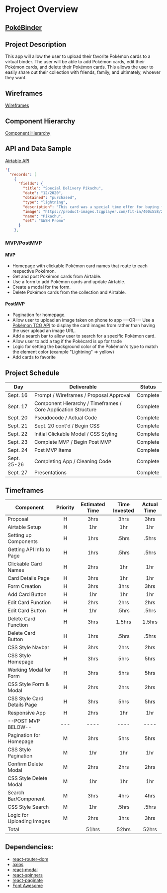 # Project Overview

## [PokéBinder](https://pokebinder.netlify.app/)

## Project Description

This app will allow the user to upload their favorite Pokémon cards to a virtual binder. The user will be able to add Pokémon cards, edit their Pokémon cards, and delete their Pokémon cards. This allows the user to easily share out their collection with friends, family, and ultimately, whoever they want.

## Wireframes

[Wireframes](https://whimsical.com/pokebinder-xFDxtwiLXAYUroyLqfZZP)

## Component Hierarchy

[Component Hierarchy](https://whimsical.com/pokebinder-xFDxtwiLXAYUroyLqfZZP)

## API and Data Sample

[Airtable API](https://airtable.com/shrV1yiFezYgBsKqU)

```json
'{
  "records": [
    {
      "fields": {
        "title": "Special Delivery Pikachu",
        "date": "12/2020",
        "obtained": "purchased",
        "type": "lightning",
        "description": "This card was a special time offer for buying from Pokemon Center during December of 2020.",
        "image": "https://product-images.tcgplayer.com/fit-in/400x558/227646.jpg",
        "name": "Pikachu",
        "set": "SWSH Promo"
      }
    },
```

### MVP/PostMVP

#### MVP

- Homepage with clickable Pokémon card names that route to each respective Pokémon.
- Get and post Pokémon cards from Airtable.
- Use a form to add Pokémon cards and update Airtable.
- Create a modal for the form.
- Delete Pokémon cards from the collection and Airtable.

#### PostMVP

- Pagination for homepage.
- Allow user to upload an image taken on phone to app ---OR--- Use a [Pokémon TCG API](https://dev.pokemontcg.io/) to display the card images from rather than having the user upload an image URL.
- Add a search bar to allow user to search for a specific Pokémon card.
- Allow user to add a tag if the Pokécard is up for trade
- Logic for setting the background color of the Pokémon's type to match the element color (example "Lightning" => yellow)
- Add cards to favorite

## Project Schedule

| Day         | Deliverable                                                   | Status   |
| ----------- | ------------------------------------------------------------- | -------- |
| Sept. 16    | Prompt / Wireframes / Proposal Approval                       | Complete |
| Sept. 17    | Component Hierarchy / Timeframes / Core Application Structure | Complete |
| Sept. 20    | Pseudocode / Actual Code                                      | Complete |
| Sept. 21    | Sept. 20 cont'd / Begin CSS                                   | Complete |
| Sept. 22    | Initial Clickable Model / CSS Styling                         | Complete |
| Sept. 23    | Complete MVP / Begin Post MVP                                 | Complete |
| Sept. 24    | Post MVP Items                                                | Complete |
| Sept. 25-26 | Completing App / Cleaning Code                                | Complete |
| Sept. 27    | Presentations                                                 | Complete |

## Timeframes

| Component                   | Priority | Estimated Time | Time Invested | Actual Time |
| --------------------------- | :------: | :------------: | :-----------: | :---------: |
| Proposal                    |    H     |      3hrs      |     3hrs      |    3hrs     |
| Airtable Setup              |    H     |      1hr       |      1hr      |     1hr     |
| Setting up Components       |    H     |      1hrs      |     .5hrs     |    .5hrs    |
| Getting API Info to Page    |    H     |      1hrs      |     .5hrs     |    .5hrs    |
| Clickable Card Names        |    H     |      2hrs      |      1hr      |     1hr     |
| Card Details Page           |    H     |      3hrs      |      1hr      |     1hr     |
| Form Creation               |    H     |      3hrs      |     3hrs      |    3hrs     |
| Add Card Button             |    H     |      1hr       |      1hr      |     1hr     |
| Edit Card Function          |    H     |      2hrs      |     2hrs      |    2hrs     |
| Edit Card Button            |    H     |      1hr       |     .5hrs     |    .5hrs    |
| Delete Card Function        |    H     |      3hrs      |    1.5hrs     |   1.5hrs    |
| Delete Card Button          |    H     |      1hrs      |     .5hrs     |    .5hrs    |
| CSS Style Navbar            |    H     |      3hrs      |     2hrs      |    2hrs     |
| CSS Style Homepage          |    H     |      3hrs      |     5hrs      |    5hrs     |
| Working Modal for Form      |    H     |      3hrs      |     5hrs      |    5hrs     |
| CSS Style Form & Modal      |    H     |      2hrs      |     2hrs      |    2hrs     |
| CSS Style Card Details Page |    H     |      3hrs      |     5hrs      |    5hrs     |
| Responsive App              |    H     |      2hrs      |      1hr      |     1hr     |
| --POST MVP BELOW--          |   ---    |      ----      |     ----      |    ----     |
| Pagination for Homepage     |    M     |      3hrs      |     5hrs      |    5hrs     |
| CSS Style Pagination        |    M     |      1hr       |      1hr      |     1hr     |
| Confirm Delete Modal        |    M     |      2hrs      |     2hrs      |    2hrs     |
| CSS Style Delete Modal      |    M     |      1hr       |      1hr      |     1hr     |
| Search Bar/Component        |    M     |      3hrs      |     4hrs      |    4hrs     |
| CSS Style Search            |    M     |      1hr       |     .5hrs     |    .5hrs    |
| Logic for Uploading Images  |    M     |      2hrs      |     3hrs      |    3hrs     |
| Total                       |          |     51hrs      |     52hrs     |    52hrs    |

## Dependencies:

- [react-router-dom](https://reactrouter.com/web/guides/quick-start)
- [axios](https://www.npmjs.com/package/axios)
- [react-modal](https://www.npmjs.com/package/react-modal)
- [react-spinners](https://www.npmjs.com/package/react-spinners)
- [react-paginate](https://www.npmjs.com/package/react-paginate)
- [Font Awesome](https://fontawesome.com/v5.15/icons?d=gallery&p=2)
